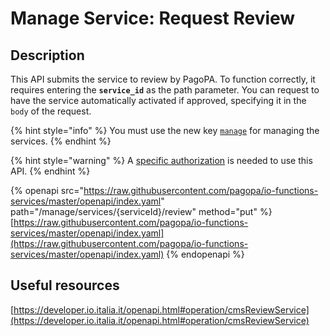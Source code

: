 # Manage Service: Request Review

## Description

This API submits the service to review by PagoPA. To function correctly, it requires entering the **`service_id`** as the path parameter. You can request to have the service automatically activated if approved, specifying it in the `body` of the request.

{% hint style="info" %} You must use the new key [`manage`](../../function/publish-a-service/manage-key/manage-key.md) for managing the services. {% endhint %}

{% hint style="warning" %} A [specific authorization](../../enabling/manage-services.md) is needed to use this API. {% endhint %}

{% openapi src="https://raw.githubusercontent.com/pagopa/io-functions-services/master/openapi/index.yaml" path="/manage/services/{serviceId}/review" method="put" %} [https://raw.githubusercontent.com/pagopa/io-functions-services/master/openapi/index.yaml](https://raw.githubusercontent.com/pagopa/io-functions-services/master/openapi/index.yaml) {% endopenapi %}

## Useful resources

[https://developer.io.italia.it/openapi.html#operation/cmsReviewService](https://developer.io.italia.it/openapi.html#operation/cmsReviewService)